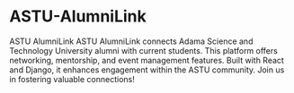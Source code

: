 # ASTU-AlumniLink
ASTU AlumniLink ASTU AlumniLink connects Adama Science and Technology University alumni with current students. This platform offers networking, mentorship, and event management features. Built with React and Django, it enhances engagement within the ASTU community. Join us in fostering valuable connections!
